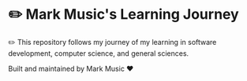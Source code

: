 # ✏️  Mark Music's Learning Journey

✏️ This repository follows my journey of my learning in software development, computer science, and general sciences.

Built and maintained by Mark Music ❤️
